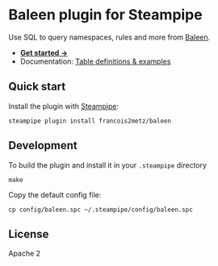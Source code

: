 # Baleen plugin for Steampipe

Use SQL to query namespaces, rules and more from [Baleen][].

- **[Get started →](docs/index.md)**
- Documentation: [Table definitions & examples](docs/tables)

## Quick start

Install the plugin with [Steampipe][]:

    steampipe plugin install francois2metz/baleen

## Development

To build the plugin and install it in your `.steampipe` directory

    make

Copy the default config file:

    cp config/baleen.spc ~/.steampipe/config/baleen.spc

## License

Apache 2

[steampipe]: https://steampipe.io
[baleen]: https://baleen.cloud/
